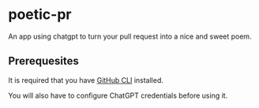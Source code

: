 # poetic-pr
An app using chatgpt to turn your pull request into a nice and sweet poem.  


## Prerequesites

It is required that you have [GitHub CLI](https://cli.github.com/) installed.

You will also have to configure ChatGPT credentials before using it.